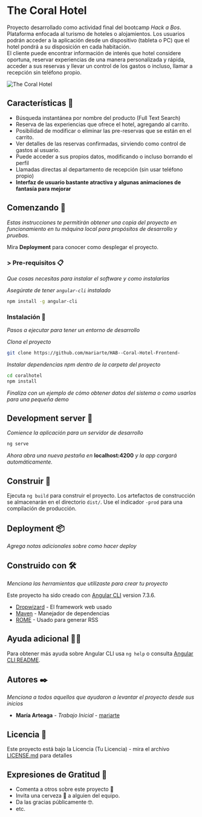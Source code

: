 # The Coral Hotel

Proyecto desarrollado como actividad final del bootcamp _Hack a Bos_.  
Plataforma enfocada al turismo de hoteles o alojamientos. Los usuarios podrán acceder a la aplicación desde un dispositivo (tableta o PC) que el hotel pondrá a su disposición en cada habitación.  
El cliente puede encontrar información de interés que hotel considere oportuna, reservar experiencias de una manera personalizada y rápida, acceder a sus reservas y llevar un control de los gastos o incluso, llamar a recepción sin teléfono propio.

![The Coral Hotel](https://res.cloudinary.com/cloudmaria/image/upload/v1560808523/image1_snvvn0.png)

## Características 📝

- Búsqueda instantánea por nombre del producto (Full Text Search)
- Reserva de las experiencias que ofrece el hotel, agregando al carrito.
- Posibilidad de modificar o eliminar las pre-reservas que se están en el carrito.
- Ver detalles de las reservas confirmadas, sirviendo como control de gastos al usuario.
- Puede acceder a sus propios datos, modificando o incluso borrando el perfil
- Llamadas directas al departamento de recepción (sin usar teléfono propio)
- **Interfaz de usuario bastante atractiva y algunas animaciones de fantasía para mejorar**

## Comenzando 🚀

_Estas instrucciones te permitirán obtener una copia del proyecto en funcionamiento en tu máquina local para propósitos de desarrollo y pruebas._

Mira **Deployment** para conocer como desplegar el proyecto.

### > Pre-requisitos 📋

_Que cosas necesitas para instalar el software y como instalarlas_

_Asegúrate de tener `angular-cli` instalado_

```bash
npm install -g angular-cli
```

### Instalación 🔧

_Pasos a ejecutar para tener un entorno de desarrollo_

_Clona el proyecto_

```bash
git clone https://github.com/mariarte/HAB--Coral-Hotel-Frontend-
```

_Instalar dependencias npm dentro de la carpeta del proyecto_

```bash
cd coralhotel
npm install
```

_Finaliza con un ejemplo de cómo obtener datos del sistema o como usarlos para una pequeña demo_

## Development server 🧩

_Comience la aplicación para un servidor de desarrollo_

```bash
ng serve
```

_Ahora abra una nueva pestaña en_ **localhost:4200**
_y la app cargará automáticamente._

## Construir 🧩

Ejecuta `ng build` para construir el proyecto. Los artefactos de construcción se almacenarán en el directorio `dist/`. Use el indicador `-prod` para una compilación de producción.

## Deployment 📦

_Agrega notas adicionales sobre como hacer deploy_

## Construido con 🛠️

_Menciona las herramientas que utilizaste para crear tu proyecto_

Este proyecto ha sido creado con [Angular CLI](https://github.com/angular/angular-cli) version 7.3.6.

- [Dropwizard](http://www.dropwizard.io/1.0.2/docs/) - El framework web usado
- [Maven](https://maven.apache.org/) - Manejador de dependencias
- [ROME](https://rometools.github.io/rome/) - Usado para generar RSS

## Ayuda adicional 🙏🏻

Para obtener más ayuda sobre Angular CLI usa `ng help` o consulta [Angular CLI README](https://github.com/angular/angular-cli/blob/master/README.md).

## Autores ✒️

_Menciona a todos aquellos que ayudaron a levantar el proyecto desde sus inicios_

- **María Arteaga** - _Trabajo Inicial_ - [mariarte](https://github.com/mariarte)

## Licencia 📄

Este proyecto está bajo la Licencia (Tu Licencia) - mira el archivo [LICENSE.md](LICENSE.md) para detalles

## Expresiones de Gratitud 🎁

- Comenta a otros sobre este proyecto 📢
- Invita una cerveza 🍺 a alguien del equipo.
- Da las gracias públicamente 🤓.
- etc.
